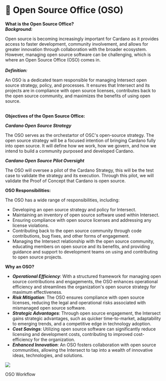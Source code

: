 # 🤠 Open Source Office (OSO)

**What is the Open Source Office?**\
_**Background:**_

Open source is becoming increasingly important for Cardano as it provides access to faster development, community involvement, and allows for greater innovation through collaboration with the broader ecosystem. However, managing open source software can be challenging, which is where an Open Source Office (OSO) comes in.\
\
_**Definition:**_

An OSO is a dedicated team responsible for managing Intersect open source strategy, policy, and processes. It ensures that Intersect and its projects are in compliance with open source licenses, contributes back to the open source community, and maximizes the benefits of using open source.

\
**Objectives of the Open Source Office:**

_**Cardano Open Source Strategy**_

The OSO serves as the orchestartor of OSC's open-source strategy. The open source strategy will be a focused intention of bringing Cardano fully into open source. It will define how we work, how we govern, and how we intend to build a community purposed and developed Cardano.

_**Cardano Open Source Pilot Oversight**_

The OSO will oversee a pilot of the Cardano Strategy, this will be the test case to validate the strategy and its execution. Through this pilot, we will validate the Proof of Concept that Cardano is open source.

**OSO Responsibilities:**

The OSO has a wide range of responsibilities, including:

* Developing an open source strategy and policy for Intersect.
* Maintaining an inventory of open source software used within Intersect.
* Ensuring compliance with open source licenses and addressing any license violations.
* Contributing back to the open source community through code contributions, bug fixes, and other forms of engagement.
* Managing the Intersect relationship with the open source community, educating members on open source and its benefits, and providing guidance and support to development teams on using and contributing to open source projects.

**Why an OSO?**

* _**Operational Efficiency**_: With a structured framework for managing open source contributions and engagements, the OSO enhances operational efficiency and streamlines the organization's open source strategy for maximum effectiveness.
* _**Risk Mitigation**_: The OSO ensures compliance with open source licenses, reducing the legal and operational risks associated with mismanaged open source software.
* _**Strategic Advantages**_: Through open source engagement, the Intersect gains strategic advantages, such as quicker time-to-market, adaptability to emerging trends, and a competitive edge in technology adoption.
* _**Cost Savings**_: Utilizing open source software can significantly reduce licensing and development costs, contributing to improved cost-efficiency for the organization.
* _**Enhanced Innovation**_: An OSO fosters collaboration with open source communities, allowing the Intersect to tap into a wealth of innovative ideas, technologies, and solutions.

[![](https://github.com/IntersectMBO/osc-documentation/raw/master/open-source-committee/.gitbook/assets/image%20\(2\).png)](https://github.com/IntersectMBO/osc-documentation/blob/master/open-source-committee/.gitbook/assets/image%20\(2\).png)

OSO Workflow
